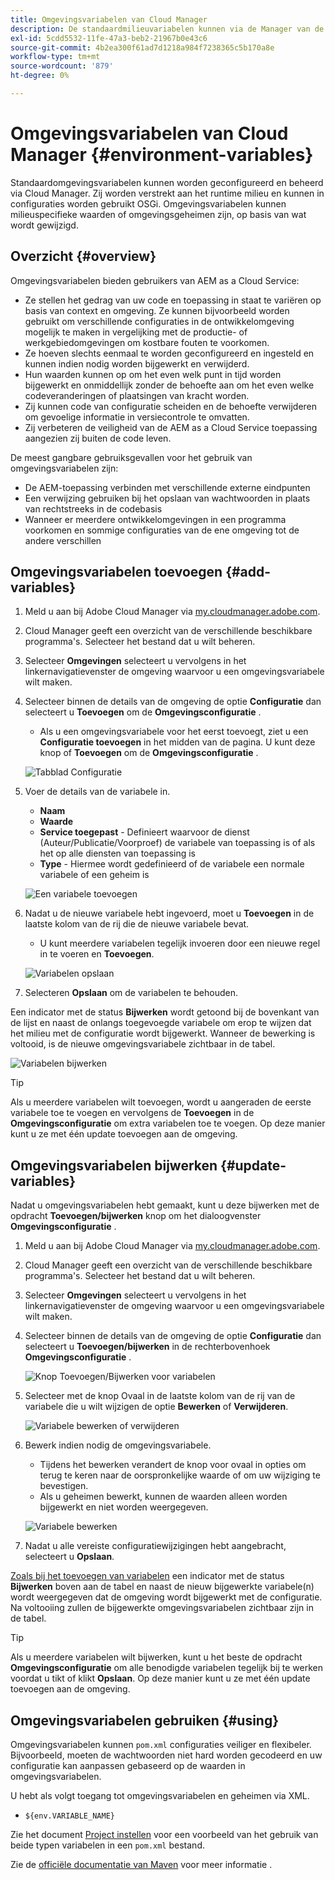```yaml
---
title: Omgevingsvariabelen van Cloud Manager
description: De standaardmilieuvariabelen kunnen via de Manager van de Wolk worden gevormd en worden beheerd en aan het runtime milieu worden verstrekt, dat in configuratie OSGi moet worden gebruikt.
exl-id: 5cdd5532-11fe-47a3-beb2-21967b0e43c6
source-git-commit: 4b2ea300f61ad7d1218a984f7238365c5b170a8e
workflow-type: tm+mt
source-wordcount: '879'
ht-degree: 0%

---
```



# Omgevingsvariabelen van Cloud Manager {#environment-variables}

Standaardomgevingsvariabelen kunnen worden geconfigureerd en beheerd via Cloud Manager. Zij worden verstrekt aan het runtime milieu en kunnen in configuraties worden gebruikt OSGi. Omgevingsvariabelen kunnen milieuspecifieke waarden of omgevingsgeheimen zijn, op basis van wat wordt gewijzigd.

## Overzicht {#overview}

Omgevingsvariabelen bieden gebruikers van AEM as a Cloud Service:

* Ze stellen het gedrag van uw code en toepassing in staat te variëren op basis van context en omgeving. Ze kunnen bijvoorbeeld worden gebruikt om verschillende configuraties in de ontwikkelomgeving mogelijk te maken in vergelijking met de productie- of werkgebiedomgevingen om kostbare fouten te voorkomen.
* Ze hoeven slechts eenmaal te worden geconfigureerd en ingesteld en kunnen indien nodig worden bijgewerkt en verwijderd.
* Hun waarden kunnen op om het even welk punt in tijd worden bijgewerkt en onmiddellijk zonder de behoefte aan om het even welke codeveranderingen of plaatsingen van kracht worden.
* Zij kunnen code van configuratie scheiden en de behoefte verwijderen om gevoelige informatie in versiecontrole te omvatten.
* Zij verbeteren de veiligheid van de AEM as a Cloud Service toepassing aangezien zij buiten de code leven.

De meest gangbare gebruiksgevallen voor het gebruik van omgevingsvariabelen zijn:

* De AEM-toepassing verbinden met verschillende externe eindpunten
* Een verwijzing gebruiken bij het opslaan van wachtwoorden in plaats van rechtstreeks in de codebasis
* Wanneer er meerdere ontwikkelomgevingen in een programma voorkomen en sommige configuraties van de ene omgeving tot de andere verschillen

## Omgevingsvariabelen toevoegen {#add-variables}

1. Meld u aan bij Adobe Cloud Manager via [my.cloudmanager.adobe.com](https://my.cloudmanager.adobe.com/).
1. Cloud Manager geeft een overzicht van de verschillende beschikbare programma&#39;s. Selecteer het bestand dat u wilt beheren.
1. Selecteer **Omgevingen** selecteert u vervolgens in het linkernavigatievenster de omgeving waarvoor u een omgevingsvariabele wilt maken.
1. Selecteer binnen de details van de omgeving de optie **Configuratie** dan selecteert u **Toevoegen** om de **Omgevingsconfiguratie** .
   * Als u een omgevingsvariabele voor het eerst toevoegt, ziet u een **Configuratie toevoegen** in het midden van de pagina. U kunt deze knop of **Toevoegen** om de **Omgevingsconfiguratie** .

   ![Tabblad Configuratie](assets/configuration-tab.png)

1. Voer de details van de variabele in.
   * **Naam**
   * **Waarde**
   * **Service toegepast** - Definieert waarvoor de dienst (Auteur/Publicatie/Voorproef) de variabele van toepassing is of als het op alle diensten van toepassing is
   * **Type** - Hiermee wordt gedefinieerd of de variabele een normale variabele of een geheim is

   ![Een variabele toevoegen](assets/add-variable.png)

1. Nadat u de nieuwe variabele hebt ingevoerd, moet u **Toevoegen** in de laatste kolom van de rij die de nieuwe variabele bevat.
   * U kunt meerdere variabelen tegelijk invoeren door een nieuwe regel in te voeren en **Toevoegen**.

   ![Variabelen opslaan](assets/save-variables.png)

1. Selecteren **Opslaan** om de variabelen te behouden.

Een indicator met de status **Bijwerken** wordt getoond bij de bovenkant van de lijst en naast de onlangs toegevoegde variabele om erop te wijzen dat het milieu met de configuratie wordt bijgewerkt. Wanneer de bewerking is voltooid, is de nieuwe omgevingsvariabele zichtbaar in de tabel.

![Variabelen bijwerken](assets/updating-variables.png)

>[!TIP]
>
>Als u meerdere variabelen wilt toevoegen, wordt u aangeraden de eerste variabele toe te voegen en vervolgens de **Toevoegen** in de **Omgevingsconfiguratie** om extra variabelen toe te voegen. Op deze manier kunt u ze met één update toevoegen aan de omgeving.

## Omgevingsvariabelen bijwerken {#update-variables}

Nadat u omgevingsvariabelen hebt gemaakt, kunt u deze bijwerken met de opdracht **Toevoegen/bijwerken** knop om het dialoogvenster **Omgevingsconfiguratie** .

1. Meld u aan bij Adobe Cloud Manager via [my.cloudmanager.adobe.com](https://my.cloudmanager.adobe.com/).
1. Cloud Manager geeft een overzicht van de verschillende beschikbare programma&#39;s. Selecteer het bestand dat u wilt beheren.
1. Selecteer **Omgevingen** selecteert u vervolgens in het linkernavigatievenster de omgeving waarvoor u een omgevingsvariabele wilt maken.
1. Selecteer binnen de details van de omgeving de optie **Configuratie** dan selecteert u **Toevoegen/bijwerken** in de rechterbovenhoek **Omgevingsconfiguratie** .

   ![Knop Toevoegen/Bijwerken voor variabelen](assets/add-update-variables.png)

1. Selecteer met de knop Ovaal in de laatste kolom van de rij van de variabele die u wilt wijzigen de optie **Bewerken** of **Verwijderen**.

   ![Variabele bewerken of verwijderen](assets/edit-delete-variable.png)

1. Bewerk indien nodig de omgevingsvariabele.
   * Tijdens het bewerken verandert de knop voor ovaal in opties om terug te keren naar de oorspronkelijke waarde of om uw wijziging te bevestigen.
   * Als u geheimen bewerkt, kunnen de waarden alleen worden bijgewerkt en niet worden weergegeven.

   ![Variabele bewerken](assets/edit-variable.png)

1. Nadat u alle vereiste configuratiewijzigingen hebt aangebracht, selecteert u **Opslaan**.

[Zoals bij het toevoegen van variabelen](#add-variables) een indicator met de status **Bijwerken** boven aan de tabel en naast de nieuw bijgewerkte variabele(n) wordt weergegeven dat de omgeving wordt bijgewerkt met de configuratie. Na voltooiing zullen de bijgewerkte omgevingsvariabelen zichtbaar zijn in de tabel.

>[!TIP]
>
>Als u meerdere variabelen wilt bijwerken, kunt u het beste de opdracht **Omgevingsconfiguratie** om alle benodigde variabelen tegelijk bij te werken voordat u tikt of klikt **Opslaan**. Op deze manier kunt u ze met één update toevoegen aan de omgeving.

## Omgevingsvariabelen gebruiken {#using}

Omgevingsvariabelen kunnen `pom.xml` configuraties veiliger en flexibeler. Bijvoorbeeld, moeten de wachtwoorden niet hard worden gecodeerd en uw configuratie kan aanpassen gebaseerd op de waarden in omgevingsvariabelen.

U hebt als volgt toegang tot omgevingsvariabelen en geheimen via XML.

* `${env.VARIABLE_NAME}`

Zie het document [Project instellen](/help/implementing/cloud-manager/getting-access-to-aem-in-cloud/setting-up-project.md#password-protected-maven-repository-support-password-protected-maven-repositories) voor een voorbeeld van het gebruik van beide typen variabelen in een `pom.xml` bestand.

Zie de [officiële documentatie van Maven](https://maven.apache.org/settings.html#quick-overview) voor meer informatie .
